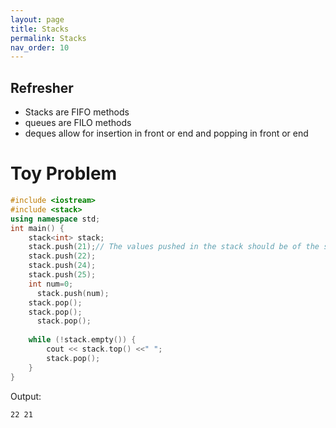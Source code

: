 ```yaml
---
layout: page
title: Stacks
permalink: Stacks
nav_order: 10
---
```


## Refresher
- Stacks are FIFO methods
- queues are FILO methods
- deques allow for insertion in front or end and popping in front or end

# Toy Problem

```cpp
#include <iostream>
#include <stack>
using namespace std;
int main() {
    stack<int> stack;
    stack.push(21);// The values pushed in the stack should be of the same data which is written during declaration of stack
    stack.push(22);
    stack.push(24);
    stack.push(25);
    int num=0;
      stack.push(num);
    stack.pop();
    stack.pop();
      stack.pop();
   
    while (!stack.empty()) {
        cout << stack.top() <<" ";
        stack.pop();
    }
}
```

Output:
```
22 21
```